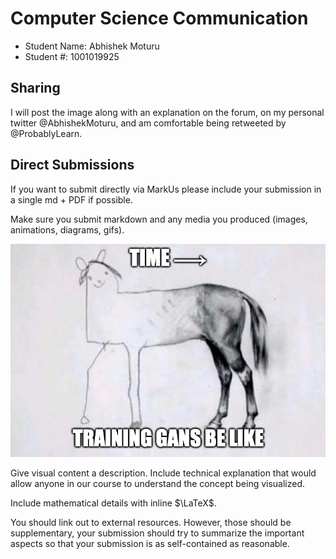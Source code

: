 # Computer Science Communication

- Student Name: Abhishek Moturu
- Student #: 1001019925

## Sharing

I will post the image along with an explanation on the forum, on my personal twitter @AbhishekMoturu, and am comfortable being retweeted by @ProbablyLearn.

## Direct Submissions

If you want to submit directly via MarkUs please include your submission in a single md + PDF if possible.

Make sure you submit markdown and any media you produced (images, animations, diagrams, gifs).

![](./gan-horse.png)

Give visual content a description. Include technical explanation that would allow anyone in our course to understand the concept being visualized.

Include mathematical details with inline $\LaTeX$.

You should link out to external resources. However, those should be supplementary, your submission should try to summarize the important aspects so that your submission is as self-contained as reasonable.
